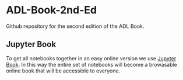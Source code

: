 # ADL-Book-2nd-Ed
Github repository for the second edition of the ADL Book.

## Jupyter Book

To get all notebooks together in an easy online version we use [Jupyter Book](https://jupyterbook.org/intro.html). In this way the entire set of notebooks will become a browasable online book that will be accessible to everyone.
